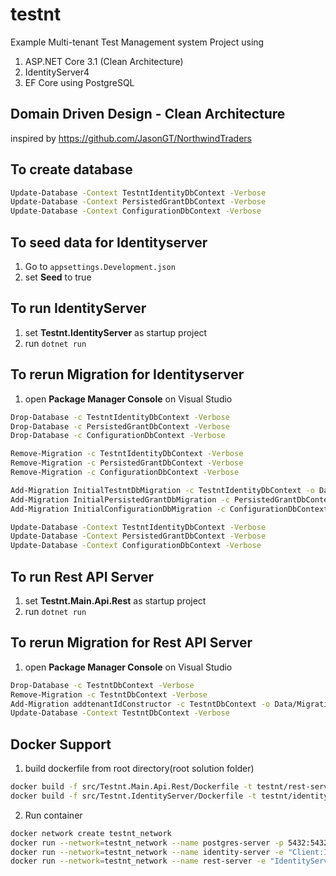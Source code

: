 # testnt
Example Multi-tenant Test Management system Project using 
1. ASP.NET Core 3.1 (Clean Architecture)
2. IdentityServer4
3. EF Core using PostgreSQL

## Domain Driven Design - Clean Architecture
inspired by https://github.com/JasonGT/NorthwindTraders


## To create database 
```sh
Update-Database -Context TestntIdentityDbContext -Verbose
Update-Database -Context PersistedGrantDbContext -Verbose
Update-Database -Context ConfigurationDbContext -Verbose
```

## To seed data for Identityserver
1. Go to ```appsettings.Development.json```
2. set **Seed** to true

## To run IdentityServer
1. set **Testnt.IdentityServer** as startup project 
2. run ```dotnet run```


## To rerun Migration for Identityserver
1. open **Package Manager Console** on Visual Studio
```sh
Drop-Database -c TestntIdentityDbContext -Verbose
Drop-Database -c PersistedGrantDbContext -Verbose
Drop-Database -c ConfigurationDbContext -Verbose

Remove-Migration -c TestntIdentityDbContext -Verbose
Remove-Migration -c PersistedGrantDbContext -Verbose
Remove-Migration -c ConfigurationDbContext -Verbose

Add-Migration InitialTestntDbMigration -c TestntIdentityDbContext -o Data/Migrations/Main/TestntMainDb -Verbose
Add-Migration InitialPersistedGrantDbMigration -c PersistedGrantDbContext -o Data/Migrations/IdentityServer/PersistedGrantDb -Verbose
Add-Migration InitialConfigurationDbMigration -c ConfigurationDbContext -o Data/Migrations/IdentityServer/ConfigurationDb -Verbose

Update-Database -Context TestntIdentityDbContext -Verbose
Update-Database -Context PersistedGrantDbContext -Verbose
Update-Database -Context ConfigurationDbContext -Verbose

```


## To run Rest API Server
1. set **Testnt.Main.Api.Rest** as startup project 
2. run ```dotnet run```


## To rerun Migration for Rest API Server
1. open **Package Manager Console** on Visual Studio
```sh
Drop-Database -c TestntDbContext -Verbose
Remove-Migration -c TestntDbContext -Verbose
Add-Migration addtenantIdConstructor -c TestntDbContext -o Data/Migrations -Verbose
Update-Database -Context TestntDbContext -Verbose


```

## Docker Support
1. build dockerfile from root directory(root solution folder)
```sh
docker build -f src/Testnt.Main.Api.Rest/Dockerfile -t testnt/rest-server .
docker build -f src/Testnt.IdentityServer/Dockerfile -t testnt/identity-server .

```
2. Run container
```sh
docker network create testnt_network
docker run --network=testnt_network --name postgres-server -p 5432:5432 -e POSTGRES_PASSWORD=postgres -d postgres
docker run --network=testnt_network --name identity-server -e "Client:Ip:0=http://rest-server:7000" -e "ConnectionStrings:DefaultConnection=Host=postgres-server;Database=TestntIdentity;Username=postgres;Password=postgres" -p 5000:80 -d testnt/identity-server
docker run --network=testnt_network --name rest-server -e "IdentityServer:Url:http://identity-server:5000" -e "ConnectionStrings:PostgresTestntMainConnectionString=Host=postgres-server;Database=Testnt;Username=postgres;Password=postgres" -p 7000:80 -d testnt/rest-server

```